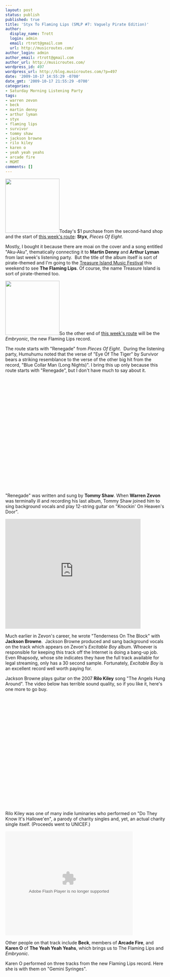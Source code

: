 ```yaml
---
layout: post
status: publish
published: true
title: 'Styx To Flaming Lips (SMLP #7: Vaguely Pirate Edition)'
author:
  display_name: Trott
  login: admin
  email: rtrott@gmail.com
  url: http://musicroutes.com/
author_login: admin
author_email: rtrott@gmail.com
author_url: http://musicroutes.com/
wordpress_id: 497
wordpress_url: http://blog.musicroutes.com/?p=497
date: '2009-10-17 14:55:29 -0700'
date_gmt: '2009-10-17 21:55:29 -0700'
categories:
- Saturday Morning Listening Party
tags:
- warren zevon
- beck
- martin denny
- arthur lyman
- styx
- flaming lips
- survivor
- tommy shaw
- jackson browne
- rilo kiley
- karen o
- yeah yeah yeahs
- arcade fire
- MGMT
comments: []
---
```

<p><img class="alignright" src="http://image.listen.com/img/170x170/3/6/7/7/1297763_170x170.jpg" alt="" width="170" height="170" />Today's $1 purchase from the second-hand shop and the start of <a href="http://musicroutes.com/route.php?route=00c17ba2ece735fd7e78ccad25062d91" target="_blank">this week's route</a>: <strong>Styx</strong>, <em>Pieces Of Eight</em>.</p>
<p>Mostly, I bought it because there are moai on the cover and a song entitled "Aku-Aku", thematically connecting it to <strong>Martin Denny</strong> and <strong>Arthur Lyman</strong> from last week's listening party.  But the title of the album itself is sort of pirate-themed and I'm going to the <a href="http://treasureislandfestival.com/ " target="_blank">Treasure Island Music Festival</a> this weekend to see <strong>The Flaming Lips</strong>.  Of course, the name Treasure Island is sort of pirate-themed too.</p>
<p><img class="alignright" style="clear:both" src="http://image.listen.com/img/170x170/6/0/4/9/1809406_170x170.jpg" alt="" width="170" height="170" />So the other end of <a href="http://musicroutes.com/route.php?route=00c17ba2ece735fd7e78ccad25062d91" target="_blank">this week's route</a> will be the <em>Embryonic</em>, the new Flaming Lips record.</p>
<p>The route starts with "Renegade" from <em>Pieces Of Eight</em>.  During the listening party, Humuhumu noted that the verse of "Eye Of The Tiger" by Survivor bears a striking resemblance to the verse of the other big hit from the record, "Blue Collar Man (Long Nights)".  I bring this up only because this route starts with "Renegade",  but I don't have much to say about it.<br style="clear: both"/><br />
<object classid="clsid:d27cdb6e-ae6d-11cf-96b8-444553540000" width="425" height="344" codebase="http://download.macromedia.com/pub/shockwave/cabs/flash/swflash.cab#version=6,0,40,0"><param name="allowFullScreen" value="true" /><param name="allowscriptaccess" value="always" /><param name="src" value="http://www.youtube.com/v/zJJcR1r7u2A&amp;hl=en&amp;fs=1&amp;" /><param name="allowfullscreen" value="true" /><embed type="application/x-shockwave-flash" width="425" height="344" src="http://www.youtube.com/v/zJJcR1r7u2A&amp;hl=en&amp;fs=1&amp;" allowscriptaccess="always" allowfullscreen="true"></embed></object></p>
<p>"Renegade" was written and sung by <strong>Tommy Shaw</strong>.  When <strong>Warren Zevon</strong> was terminally ill and recording his last album, Tommy Shaw joined him to sing background vocals and play 12-string guitar on "Knockin' On Heaven's Door".</p>
<p><object classid="clsid:d27cdb6e-ae6d-11cf-96b8-444553540000" width="425" height="344" codebase="http://download.macromedia.com/pub/shockwave/cabs/flash/swflash.cab#version=6,0,40,0"><param name="allowFullScreen" value="true" /><param name="allowscriptaccess" value="always" /><param name="src" value="http://www.youtube.com/v/jKHFWpaTUmY&amp;hl=en&amp;fs=1&amp;" /><param name="allowfullscreen" value="true" /><embed type="application/x-shockwave-flash" width="425" height="344" src="http://www.youtube.com/v/jKHFWpaTUmY&amp;hl=en&amp;fs=1&amp;" allowscriptaccess="always" allowfullscreen="true"></embed></object></p>
<p>Much earlier in Zevon's career, he wrote "Tenderness On The Block" with <strong>Jackson Browne</strong>.   Jackson Browne produced and sang background vocals on the track which appears on Zevon's <em>Excitable Boy</em> album.  Whoever is responsible for keeping this track off the Internet is doing a bang-up job.  Even Rhapsody, whose site indicates they have the full track available for legal streaming, only has a 30 second sample.  Fortunately, <em>Excitable Boy</em> is an excellent record well worth paying for.</p>
<p>Jackson Browne plays guitar on the 2007 <strong>Rilo Kiley</strong> song "The Angels Hung Around". The video below has terrible sound quality, so if you like it, here's one more to go buy.</p>
<p><object classid="clsid:d27cdb6e-ae6d-11cf-96b8-444553540000" width="425" height="344" codebase="http://download.macromedia.com/pub/shockwave/cabs/flash/swflash.cab#version=6,0,40,0"><param name="allowFullScreen" value="true" /><param name="allowscriptaccess" value="always" /><param name="src" value="http://www.youtube.com/v/7_tFf1pImXY&amp;hl=en&amp;fs=1&amp;" /><param name="allowfullscreen" value="true" /><embed type="application/x-shockwave-flash" width="425" height="344" src="http://www.youtube.com/v/7_tFf1pImXY&amp;hl=en&amp;fs=1&amp;" allowscriptaccess="always" allowfullscreen="true"></embed></object></p>
<p>Rilo Kiley was one of many indie luminaries who performed on "Do They Know It's Hallowe'en", a parody of charity singles and, yet, an actual charity single itself.  (Proceeds went to UNICEF.)</p>
<p><object id="VideoPlayback" style="width: 400px; height: 326px;" classid="clsid:d27cdb6e-ae6d-11cf-96b8-444553540000" width="100" height="100" codebase="http://download.macromedia.com/pub/shockwave/cabs/flash/swflash.cab#version=6,0,40,0"><param name="src" value="http://video.google.com/googleplayer.swf?docid=1297394800193055437&amp;hl=en&amp;fs=true" /><param name="allowfullscreen" value="true" /><embed id="VideoPlayback" style="width: 400px; height: 326px;" type="application/x-shockwave-flash" width="100" height="100" src="http://video.google.com/googleplayer.swf?docid=1297394800193055437&amp;hl=en&amp;fs=true" allowfullscreen="true"></embed></object></p>
<p>Other people on that track include <strong>Beck</strong>, members of <strong>Arcade Fire</strong>, and <strong>Karen O</strong> of <strong>The Yeah Yeah Yeahs</strong>, which brings us to The Flaming Lips and <em>Embryonic</em>.</p>
<p>Karen O performed on three tracks from the new Flaming Lips record.  Here she is with them on "Gemini Syringes".</p>
<p><object classid="clsid:d27cdb6e-ae6d-11cf-96b8-444553540000" width="425" height="344" codebase="http://download.macromedia.com/pub/shockwave/cabs/flash/swflash.cab#version=6,0,40,0"><param name="allowFullScreen" value="true" /><param name="allowscriptaccess" value="always" /><param name="src" value="http://www.youtube.com/v/-7wDKhXUwD0&amp;hl=en&amp;fs=1&amp;" /><param name="allowfullscreen" value="true" /><embed type="application/x-shockwave-flash" width="425" height="344" src="http://www.youtube.com/v/-7wDKhXUwD0&amp;hl=en&amp;fs=1&amp;" allowscriptaccess="always" allowfullscreen="true"></embed></object></p>
